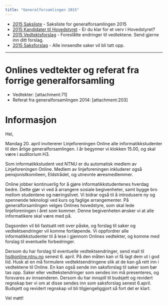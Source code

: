 ```yaml
---
title: "Generalforsamlingen 2015"
---
```


* [2015 Saksliste](/wiki/online/generalforsamlingen/2015/saksliste) - Saksliste for generalforsamlingen 2015
* [2015 Kandidater til Hovedstyret](/wiki/online/generalforsamlingen/2015/valg) - Er du klar for et verv i Hovedstyret?
* [2015 Vedtektsforslag](/wiki/online/generalforsamlingen/2015/vedtekstforslag) - Foreslåtte endringer til vedtektene. Send gjerne inn ditt forslag.
* [2015 Saksforslag](/wiki/online/generalforsamlingen/2015/saksforslag) - Alle innsendte saker vil bli tatt opp.

---

# Onlines vedtekter og referat fra forrige generalforsamling 

* Vedtekter: [attachment:71]
* Referat fra generalforsamlingen 2014: [attachment:203]

# Informasjon

Hei,

Mandag 20. april invitererer Linjeforeningen Online alle informatikkstudenter til den årlige generalforsamlingen. I år begynner vi klokken 15.00, og skal være i auditorium H3.  

Som informatikkstudent ved NTNU er du automatisk medlem av Linjeforeningen Online. Medlem av linjeforeningen inkluderer også pensjonistkomiteen, Eldstrådet, og utnevnte æresmedlemmer.  

Online jobber kontinuerlig for å gjøre informatikkstudentenes hverdag bedre. Dette gjør vi ved å arrangere sosiale begivenheter, samt bygge bro mellom studentene og næringslivet. Vi bidrar også til å introdusere ny og spennende teknologi ved kurs og faglige arrangementer. På generalforsamlingen velges Onlines hovedstyre, som skal lede linjeforeningen i året som kommer. Denne begivenheten ønsker vi at alle informatikere skal være med på.  

Dagsorden vil bli fastsatt rett over påske, og forslag til saker og vedtektsendringer vil komme fortløpende. Vi oppfordrer alle informatikkstudenter til å lese i gjennom Onlines vedtekter, og komme med forslag til eventuelle forbedringer.  

Dersom du har forslag til eventuelle vedtektsendringer, send mail til hs@online.ntnu.no senest 6. april. På den måten kan vi få lagt dem ut i god tid. Husk at en må formulere vedtektsendringene slik at de kan gå rett inn i vedtektene til Online. En kan også sende inn saksforslag til saker som bør tas opp. Saker eller vedtekstendringer som sendes inn må presenteres, og forsvares av innsenderen. Dersom du har innspill til budsjett og revidert regnskap ber vi om at disse sendes inn som saksforslag senest 6.april. Budsjett og revidert regnskap vil bli tilgjengeliggjort så fort det er klart. 

Vel møtt!